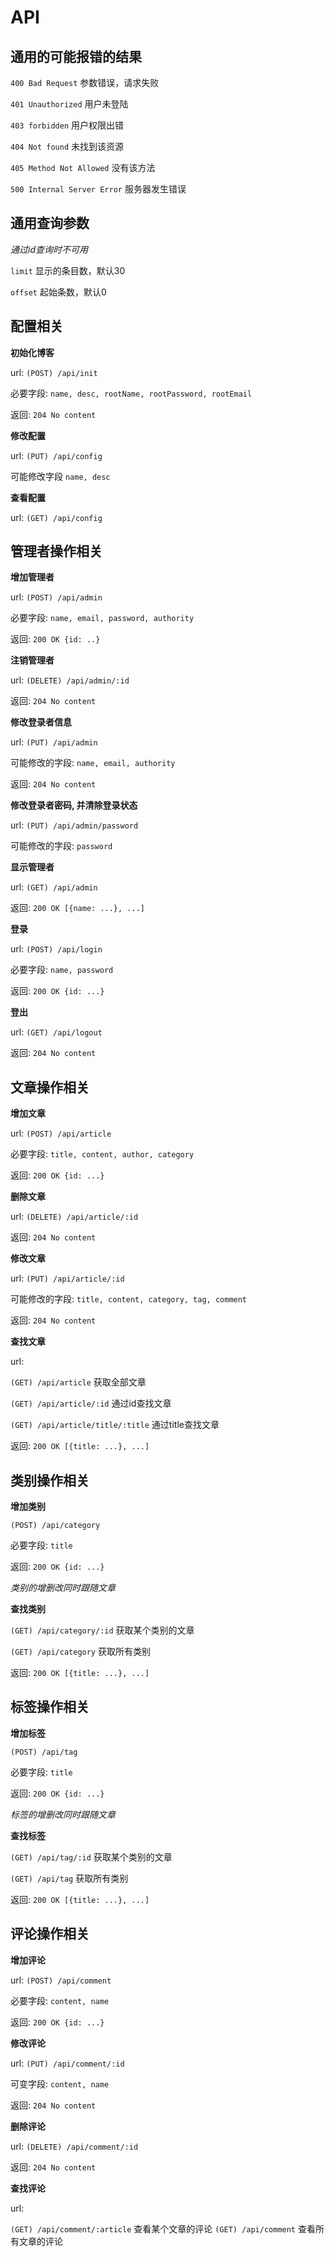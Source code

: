 # API

## 通用的可能报错的结果

`400 Bad Request` 参数错误，请求失败

`401 Unauthorized` 用户未登陆

`403 forbidden` 用户权限出错

`404 Not found` 未找到该资源

`405 Method Not Allowed` 没有该方法

`500 Internal Server Error` 服务器发生错误

## 通用查询参数

*通过id查询时不可用*

`limit` 显示的条目数，默认30

`offset` 起始条数，默认0

## 配置相关

**初始化博客**

url: `(POST) /api/init`

必要字段: `name, desc, rootName, rootPassword, rootEmail`

返回: `204 No content`

**修改配置**

url: `(PUT) /api/config`

可能修改字段 `name, desc`

**查看配置**

url: `(GET) /api/config`

## 管理者操作相关

**增加管理者**

url: `(POST) /api/admin`

必要字段: `name, email, password, authority`

返回: `200 OK {id: ..}`

**注销管理者**

url: `(DELETE) /api/admin/:id`

返回: `204 No content`

**修改登录者信息**

url: `(PUT) /api/admin`

可能修改的字段: `name, email, authority`

返回: `204 No content`

**修改登录者密码, 并清除登录状态**

url: `(PUT) /api/admin/password`

可能修改的字段: `password`

**显示管理者**

url: `(GET) /api/admin`

返回: `200 OK [{name: ...}, ...]`

**登录**

url: `(POST) /api/login`

必要字段: `name, password`

返回: `200 OK {id: ...}`

**登出**

url: `(GET) /api/logout`

返回: `204 No content`

## 文章操作相关

**增加文章**

url: `(POST) /api/article`

必要字段: `title, content, author, category`

返回: `200 OK {id: ...}`

**删除文章**

url: `(DELETE) /api/article/:id`

返回: `204 No content`

**修改文章**

url: `(PUT) /api/article/:id`

可能修改的字段: `title, content, category, tag, comment`

返回: `204 No content`

**查找文章**

url:

`(GET) /api/article` 获取全部文章

`(GET) /api/article/:id` 通过id查找文章

`(GET) /api/article/title/:title` 通过title查找文章

返回: `200 OK [{title: ...}, ...]`

## 类别操作相关

**增加类别**

`(POST) /api/category`

必要字段: `title`

返回: `200 OK {id: ...}`

*类别的增删改同时跟随文章*

**查找类别**

`(GET) /api/category/:id` 获取某个类别的文章

`(GET) /api/category` 获取所有类别

返回: `200 OK [{title: ...}, ...]`

## 标签操作相关

**增加标签**

`(POST) /api/tag`

必要字段: `title`

返回: `200 OK {id: ...}`

*标签的增删改同时跟随文章*

**查找标签**

`(GET) /api/tag/:id` 获取某个类别的文章

`(GET) /api/tag` 获取所有类别

返回: `200 OK [{title: ...}, ...]`

## 评论操作相关

**增加评论**

url: `(POST) /api/comment`

必要字段: `content, name`

返回: `200 OK {id: ...}`

**修改评论**

url: `(PUT) /api/comment/:id`

可变字段: `content, name`

返回: `204 No content`

**删除评论**

url: `(DELETE) /api/comment/:id`

返回: `204 No content`

**查找评论**

url:

`(GET) /api/comment/:article` 查看某个文章的评论
`(GET) /api/comment` 查看所有文章的评论
